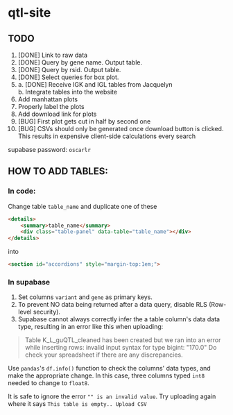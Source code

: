 # qtl-site

## TODO
1. [DONE] Link to raw data
2. [DONE] Query by gene name. Output table.
3. [DONE] Query by rsid. Output table.
4. [DONE] Select queries for box plot.
5.
    a. [DONE] Receive IGK and IGL tables from Jacquelyn<br>
    b. Integrate tables into the website
6. Add manhattan plots
10. Properly label the plots
9. Add download link for plots
7. [BUG] First plot gets cut in half by second one
8. [BUG] CSVs should only be generated once download button is clicked. This results in expensive client-side calculations every search

supabase password: `oscarlr`


## HOW TO ADD TABLES:
### In code:
Change table `table_name` and duplicate one of these 
```html
<details>
    <summary>table_name</summary>
    <div class="table-panel" data-table="table_name"></div>
</details>
```
into
```html
<section id="accordions" style="margin-top:1em;">
```

### In supabase
1. Set columns `variant` and `gene` as primary keys. 
2. To prevent NO data being returned after a data query, disable RLS (Row-level security).
3. Supabase cannot always correctly infer the a table column's data data type, resulting in an error like this when uploading:

> Table K_L_guQTL_cleaned has been created but we ran into an error while inserting rows: invalid input syntax for type bigint: "170.0"
> Do check your spreadsheet if there are any discrepancies.

Use `pandas`'s `df.info()` function to check the columns' data types, and make the appropriate change.
In this case, three columns typed `int8` needed to change to `float8`.

It is safe to ignore the error `"" is an invalid value`. Try uploading again where it says `This table is empty.. Upload CSV`